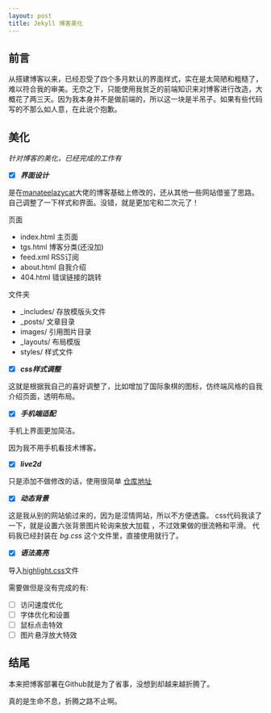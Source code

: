 ```yaml
---
layout: post
title: Jekyll 博客美化
---
```

## 前言
从搭建博客以来，已经忍受了四个多月默认的界面样式，实在是太简陋和粗糙了，难以符合我的审美。无奈之下，只能使用我贫乏的前端知识来对博客进行改造，大概花了两三天。因为我本身并不是做前端的，所以这一块是半吊子。如果有些代码写的不那么如人意，在此说个抱歉。

## 美化
*针对博客的美化，已经完成的工作有*

- [x] ***界面设计***

是在[manateelazycat](https://manateelazycat.github.io/)大佬的博客基础上修改的，还从其他一些网站借鉴了思路。
自己调整了一下样式和界面。没错，就是更加宅和二次元了！

 页面
* index.html    主页面
* tgs.html    博客分类(还没加)
* feed.xml    RSS订阅
* about.html    自我介绍
* 404.html    错误链接的跳转

 文件夹
* _includes/ 存放模版头文件
* _posts/ 文章目录
* images/ 引用图片目录
* _layouts/ 布局模版
* styles/ 样式文件



          
- [x] ***css样式调整***

这就是根据我自己的喜好调整了，比如增加了国际象棋的图标，仿终端风格的自我介绍页面，透明布局。

- [x] ***手机端适配***

手机上界面更加简洁。 

因为我不用手机看技术博客。

- [x] ***live2d***

只是添加不做修改的话，使用很简单 [仓库地址](https://github.com/stevenjoezhang/live2d-widget)

- [x] ***动态背景***

这是我从别的网站偷过来的，因为是涩情网站，所以不方便透露。
css代码我读了一下，就是设置六张背景图片轮询来放大加载 ，不过效果做的很流畅和平滑。
代码我已经封装在 *bg.css* 这个文件里，直接使用就行了。


- [x]  ***语法高亮***

导入[highlight.css](../../../theme/highlight.css)文件


需要做但是没有完成的有:
- [ ] 访问速度优化
- [ ] 字体优化和设置
- [ ] 鼠标点击特效
- [ ] 图片悬浮放大特效

## 结尾

本来把博客部署在Github就是为了省事，没想到却越来越折腾了。

真的是生命不息，折腾之路不止啊。
